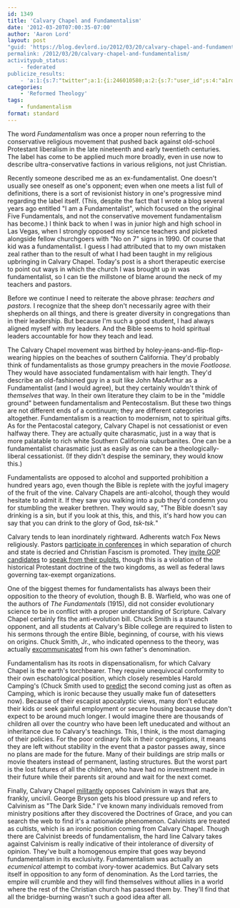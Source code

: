 ```yaml
---
id: 1349
title: 'Calvary Chapel and Fundamentalism'
date: '2012-03-20T07:00:35-07:00'
author: 'Aaron Lord'
layout: post
"guid: 'https://blog.devlord.io/2012/03/20/calvary-chapel-and-fundamentalism/'
permalink: /2012/03/20/calvary-chapel-and-fundamentalism/
activitypub_status:
    - federated
publicize_results:
    - 'a:1:{s:7:"twitter";a:1:{i:246010580;a:2:{s:7:"user_id";s:4:"a1rd";s:7:"post_id";s:18:"182121369922846721";}}}'
categories:
    - 'Reformed Theology'
tags:
    - fundamentalism
format: standard
---
```


<p>The word <em>Fundamentalism</em> was once a proper noun referring to the conservative religious movement that pushed back against old-school Protestant liberalism in the late nineteenth and early twentieth centuries. The label has come to be applied much more broadly, even in use now to describe ultra-conservative factions in various religions, not just Christian.</p><p>Recently someone described me as an ex-fundamentalist. One doesn't usually see oneself as one's opponent; even when one meets a list full of definitions, there is a sort of revisionist history in one's progressive mind regarding the label itself. (This, despite the fact that I wrote a blog several years ago entitled &quot;I am a Fundamentalist&quot;, which focused on the original Five Fundamentals, and not the conservative movement fundamentalism has become.) I think back to when I was in junior high and high school in Las Vegas, when I strongly opposed my science teachers and picketed alongside fellow churchgoers with &quot;No on 7&quot; signs in 1990. Of course that kid was a fundamentalist. I guess I had attributed that to my own mistaken zeal rather than to the result of what I had been taught in my religious upbringing in Calvary Chapel. Today's post is a short therapeutic exercise to point out ways in which the church I was brought up in was fundamentalist, so I can tie the millstone of blame around the neck of my teachers and pastors.</p><p>Before we continue I need to reiterate the above phrase: <em>teachers and pastors.</em> I recognize that the sheep don't necessarily agree with their shepherds on all things, and there is greater diversity in congregations than in their leadership. But because I'm such a good student, I had always aligned myself with my leaders. And the Bible seems to hold spiritual leaders accountable for how they teach and lead.</p><p>The Calvary Chapel movement was birthed by holey-jeans-and-flip-flop-wearing hippies on the beaches of southern California. They'd probably think of fundamentalists as those grumpy preachers in the movie <em>Footloose.</em> They would have associated fundamentalism with hair length. They'd describe an old-fashioned guy in a suit like John MacArthur as a Fundamentalist (and I would agree), but they certainly wouldn't think of <em>themselves</em> that way. In their own literature they claim to be in the &quot;middle ground&quot; between fundamentalism and Pentecostalism. But these two things are not different ends of a continuum; they are different categories altogether. Fundamentalism is a reaction to modernism, not to spiritual gifts. As for the Pentacostal category, Calvary Chapel is not cessationist or even halfway there. They are actually quite charasmatic, just in a way that is more palatable to rich white Southern California suburbanites. One can be a fundamentalist charasmatic just as easily as one can be a theologically-liberal cessationist. (If they didn't despise the seminary, they would know this.)</p><p>Fundamentalists are opposed to alcohol and supported prohibition a hundred years ago, even though the Bible is replete with the joyful imagery of the fruit of the vine. Calvary Chapels are anti-alcohol, though they would hesitate to admit it. If they saw you walking into a pub they'd condemn you for stumbling the weaker brethren. They would say, &quot;The Bible doesn't say drinking is a sin, but if you look at this, this, and this, it's hard how you can say that you can drink to the glory of God, <em>tsk-tsk.</em>&quot;</p><p>Calvary tends to lean inordinately rightward. Adherents watch Fox News religiously. Pastors <a href="http://www.rediscovergodinamerica.com/promote.htm">participate in conferences</a> in which separation of church and state is decried and Christian Fascism is promoted. They <a href="http://www.rawstory.com/rs/2012/02/14/santorum-lgbt-equality-waters-down-marriage/">invite GOP candidates</a> to <a href="http://election2012coverage.com/2011/09/republican-primary-candidate-newt-gingrich-addresses-calvary-chapel-in-newbury/">speak from their pulpits</a>, though this is a violation of the historical Protestant doctrine of the two kingdoms, as well as federal laws governing tax-exempt organizations.</p><p>One of the biggest themes for fundamentalists has always been their opposition to the theory of evolution, though B. B. Warfield, who was one of the authors of <em>The Fundamentals</em> (1915), did not consider evolutionary science to be in conflict with a proper understanding of Scripture. Calvary Chapel certainly fits the anti-evolution bill. Chuck Smith is a staunch opponent, and all students at Calvary's Bible college are required to listen to his sermons through the entire Bible, beginning, of course, with his views on origins. Chuck Smith, Jr., who indicated openness to the theory, was actually <a href="http://articles.latimes.com/print/2006/sep/02/local/me-smiths2">excommunicated</a> from his own father's denomination.</p><p>Fundamentalism has its roots in dispensationalism, for which Calvary Chapel is the earth's torchbearer. They require unequivocal conformity to their own eschatological position, which closely resembles Harold Camping's (Chuck Smith used to <a href="http://americanvision.org/4545/before-harold-camping-there-was-chuck-smith/">predict</a> the second coming just as often as Camping, which is ironic because they usually make fun of datesetters now). Because of their escapist apocalyptic views, many don't educate their kids or seek gainful employment or secure housing because they don't expect to be around much longer. I would imagine there are thousands of children all over the country who have been left uneducated and without an inheritance due to Calvary's teachings. This, I think, is the most damaging of their policies. For the poor ordinary folk in their congregations, it means they are left without stability in the event that a pastor passes away, since no plans are made for the future. Many of their buildings are strip malls or movie theaters instead of permanent, lasting structures. But the worst part is the lost futures of all the children, who have had no investment made in their future while their parents sit around and wait for the next comet.</p><p>Finally, Calvary Chapel <a href="http://www.amazon.com/Dark-Side-Calvinism-Calvinist-System/dp/1931667888">militantly</a> opposes Calvinism in ways that are, frankly, uncivil. George Bryson gets his blood pressure up and refers to Calvinism as &quot;The Dark Side.&quot; I've known many individuals removed from ministry positions after they discovered the Doctrines of Grace, and you can search the web to find it's a nationwide phenomenon. Calvinists are treated as cultists, which is an ironic position coming from Calvary Chapel. Though there are Calvinist breeds of fundamentalism, the hard line Calvary takes against Calvinism is really indicative of their intolerance of diversity of opinion. They've
built a homogenous empire that goes way beyond fundamentalism in its exclusivity. Fundamentalism was actually an <em>ecumenical</em> attempt to combat ivory-tower academics. But Calvary sets itself in opposition to any form of denomination. As the Lord tarries, the empire will crumble and they will find themselves without allies in a world where the rest of the Christian church has passed them by. They'll find that all the bridge-burning wasn't such a good idea after all.</p>